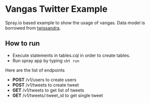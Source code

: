 # Vangas Twitter Example

Spray.io based example to show the usage of vangas.
Data model is borrowed from [twissandra](https://github.com/twissandra/twissandra).

## How to run
* Execute statements in tables.cql in order to create tables.
* Run spray app by typing ```sbt run```

Here are the list of endpoints

* **POST** /v1/users to create users
* **POST** /v1/tweets to create tweet
* **GET** /v1/tweets to get list of tweets
* **GET** /v1/tweets/:tweet_id to get single tweet